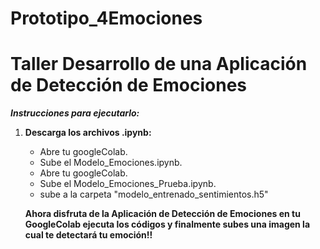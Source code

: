 # Prototipo_4Emociones
# Taller Desarrollo de una Aplicación de Detección de Emociones

***Instrucciones para ejecutarlo:***

1. **Descarga los archivos .ipynb:**

   - Abre tu googleColab.
   - Sube el Modelo_Emociones.ipynb.
   - Abre tu googleColab.
   - Sube el Modelo_Emociones_Prueba.ipynb.
   - sube a la carpeta  "modelo_entrenado_sentimientos.h5"
   
   **Ahora disfruta de la Aplicación de Detección de Emociones en tu GoogleColab ejecuta los códigos y finalmente subes una imagen la cual te detectará tu emoción!!**
